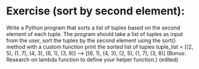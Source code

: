 # Exercise (sort by second element):
Write a Python program that sorts a list of tuples based on the second element of each tuple.
The program should take a list of tuples as input from the user,
sort the tuples by the second element using the sort() method with a custom function
print the sorted list of tuples
tuple_list = [(2, 5), (1, 7), (4, 3), (6, 1), (3, 8)] -->   [(6, 1), (4, 3), (2, 5), (1, 7), (3, 8)]
(Bonus: Research on lambda function to define your helper function.) (edited) 